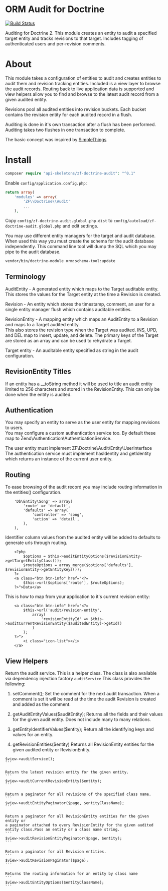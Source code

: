 ORM Audit for Doctrine
==============

[![Build Status](https://travis-ci.org/API-Skeletons/zf-doctrine-audit.png)](https://travis-ci.org/API-Skeletons/zf-doctrine-audit)

Auditing for Doctrine 2.  This module creates an entity to audit a specified target entity and tracks revisions to that target.  Includes tagging of authenticated users and per-revision comments.


About
=====

This module takes a configuration of entities to audit and creates entities to audit
them and revision tracking entities.  Included is a view layer to browse the audit
records.  Routing back to live application data is supported and view helpers allow
you to find and browse to the latest audit record from a given audited entity.

Revisions pool all audited entities into revision buckets.  Each bucket contains 
the revision entity for each audited record in a flush.

Auditing is done in it's own transaction after a flush has been performed.  
Auditing takes two flushes in one transaction to complete.

The basic concept was inspired by 
[SimpleThings](https://packagist.org/packages/simplethings/entity-audit-bundle)


Install
=======

```php
composer require "api-skeletons/zf-doctrine-audit": "^0.1"
```


Enable `config/application.config.php`:
```php
return array(
    'modules' => array(
        'ZF\\Doctrine\\Audit'
        ...
    ),
```

Copy `config/zf-doctrine-audit.global.php.dist` to `config/autoload/zf-doctrine-audit.global.php` and edit settings.

You may use different entity managers for the target and audit database.  When used this way
you must create the schema for the audit database independently.  This command line tool will
dump the SQL which you may pipe to the audit database.
```sh
vendor/bin/doctrine-module orm:schema-tool:update
```


Terminology
-----------

AuditEntity - A generated entity which maps to the Target auditable entity.  
This stores the values for the Target entity at the time a Revision is created.

Revision - An entity which stores the timestamp, comment, an user for a single entity manager 
flush which contains auditable entities.

RevisionEntity - A mapping entity which maps an AuditEntity to a Revision and maps to a Target audited entity.  
This also stores the revision type when the Target was audited.  INS, UPD, and DEL map to 
insert, update, and delete.  The primary keys of the Target are stored as an array and 
can be used to rehydrate a Target.

Target entity - An auditable entity specified as string in the audit configuration.


RevisionEntity Titles
---------------

If an entity has a __toString method it will be used to title an audit entity limited to 256 characters and stored in the RevisionEntity.  This can only be done when the entity is audited.


Authentication
--------------

You may specify an entity to serve as the user entity for mapping revisions to users.  
You may configure a custom authentication service too.  By default these map to 
Zend\Authentication\AuthenticationService.

The user entity must implement ZF\Doctrine\Audit\Entity\UserInterface  
The authentication service must implement hasIdentity and getIdentity which returns an instance of the current user entity.


Routing
-------

To ease browsing of the audit record you may include routing information in the entities() configuration.

```
    'Db\Entity\Song' => array(
        'route' => 'default',
        'defaults' => array(
            'controller' => 'song',
            'action' => 'detail',
        ),
    ),
```

Identifier column values from the audited entity will be added to defaults to generate urls through routing.

```
    <?php
        $options = $this->auditEntityOptions($revisionEntity->getTargetEntityClass());
        $routeOptions = array_merge($options['defaults'], $revisionEntity->getEntityKeys());
    ?>
    <a class="btn btn-info" href="<?=
        $this->url($options['route'], $routeOptions);
    ?>">Data</a>
```

This is how to map from your application to it's current revision entity:

```
    <a class="btn btn-info" href="<?=
        $this->url('audit/revision-entity',
            array(
                'revisionEntityId' => $this->auditCurrentRevisionEntity($auditedEntity)->getId()
            )
        );
    ?>">
        <i class="icon-list"></i>
    </a>
```


View Helpers
------------

Return the audit service.  This is a helper class.  The class is also available via dependency injection factory ```auditService```
This class provides the following:

1. setComment();
    Set the comment for the next audit transaction.  When a comment is set it will be read at the time the audit Revision is created and added as the comment.

2. getAuditEntityValues($auditEntity);
    Returns all the fields and their values for the given audit entity.  Does not include many to many relations.

3. getEntityIdentifierValues($entity);
    Return all the identifying keys and values for an entity.

4. getRevisionEntities($entity)
    Returns all RevisionEntity entities for the given audited entity or RevisionEntity.

````
$view->auditService();
```

Return the latest revision entity for the given entity.
```
$view->auditCurrentRevisionEntity($entity);
```

Return a paginator for all revisions of the specified class name.
```
$view->auditEntityPaginator($page, $entityClassName);
```

Return a paginator for all RevisionEntity entities for the given entity or
a paginator attached to every RevisionEntity for the given audited entity class.Pass an entity or a class name string.
```
$view->auditRevisionEntityPaginator($page, $entity);
```

Return a paginator for all Revision entities.
```
$view->auditRevisionPaginator($page);
```

Returns the routing information for an entity by class name
```
$view->auditEntityOptions($entityClassName);
```
